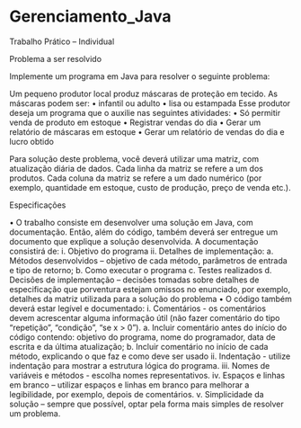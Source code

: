 # Gerenciamento_Java

Trabalho Prático – Individual

Problema a ser resolvido

Implemente um programa em Java para resolver o seguinte problema:

Um pequeno produtor local produz máscaras de proteção em tecido. As máscaras podem ser:
•	infantil ou adulto
•	lisa ou estampada
Esse produtor deseja um programa que o auxilie nas seguintes atividades:
•	Só permitir venda de produto em estoque
•	Registrar vendas do dia
•	Gerar um relatório de máscaras em estoque
•	Gerar um relatório de vendas do dia e lucro obtido

Para solução deste problema, você deverá utilizar uma matriz, com atualização diária de dados. Cada linha da matriz se refere a um dos produtos. Cada coluna da matriz se refere a um dado numérico (por exemplo, quantidade em estoque, custo de produção, preço de venda etc.).

Especificações

•	O trabalho consiste em desenvolver uma solução em Java, com documentação. Então, além do código, também deverá ser entregue um documento que explique a solução desenvolvida. A documentação consistirá de:
i. Objetivo do programa
ii. Detalhes de implementação:
a. Métodos desenvolvidos – objetivo de cada método, parâmetros de entrada e tipo de retorno;
b. Como executar o programa
c. Testes realizados
d. Decisões de implementação – decisões tomadas sobre detalhes de especificação que porventura estejam omissos no enunciado, por exemplo, detalhes da matriz utilizada para a solução do problema
•	O código também deverá estar legível e documentado:
i. Comentários - os comentários devem acrescentar alguma informação útil (não fazer comentário do tipo “repetição”, “condição”, “se x > 0”).
a. Incluir comentário antes do início do código contendo: objetivo do programa, nome do programador, data de escrita e da última atualização;
b. Incluir comentário no início de cada método, explicando o que faz e como deve ser usado
ii. Indentação - utilize indentação para mostrar a estrutura lógica do programa.
iii. Nomes de variáveis e métodos - escolha nomes representativos.
iv. Espaços e linhas em branco – utilizar espaços e linhas em branco para melhorar a legibilidade, por exemplo, depois de comentários.
v. Simplicidade da solução – sempre que possível, optar pela forma mais simples de resolver um problema.
